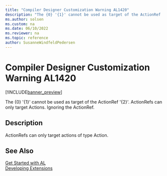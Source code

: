 ```yaml
---
title: "Compiler Designer Customization Warning AL1420"
description: "The {0} '{1}' cannot be used as target of the ActionRef '{2}'."
ms.author: solsen
ms.custom: na
ms.date: 06/10/2022
ms.reviewer: na
ms.topic: reference
author: SusanneWindfeldPedersen
---
```

[//]: # (START>DO_NOT_EDIT)
[//]: # (IMPORTANT:Do not edit any of the content between here and the END>DO_NOT_EDIT.)
[//]: # (Any modifications should be made in the .xml files in the ModernDev repo.)
# Compiler Designer Customization Warning AL1420

[!INCLUDE[banner_preview](../includes/banner_preview.md)]

The {0} '{1}' cannot be used as target of the ActionRef '{2}'. ActionRefs can only target Actions. Ignoring the ActionRef.

## Description
ActionRefs can only target actions of type Action.  

[//]: # (IMPORTANT: END>DO_NOT_EDIT)
## See Also  
[Get Started with AL](../devenv-get-started.md)  
[Developing Extensions](../devenv-dev-overview.md)  